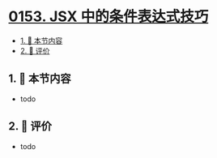 # [0153. JSX 中的条件表达式技巧](https://github.com/tnotesjs/TNotes.react/tree/main/notes/0153.%20JSX%20%E4%B8%AD%E7%9A%84%E6%9D%A1%E4%BB%B6%E8%A1%A8%E8%BE%BE%E5%BC%8F%E6%8A%80%E5%B7%A7)

<!-- region:toc -->

- [1. 🎯 本节内容](#1--本节内容)
- [2. 🫧 评价](#2--评价)

<!-- endregion:toc -->

## 1. 🎯 本节内容

- todo

## 2. 🫧 评价

- todo
